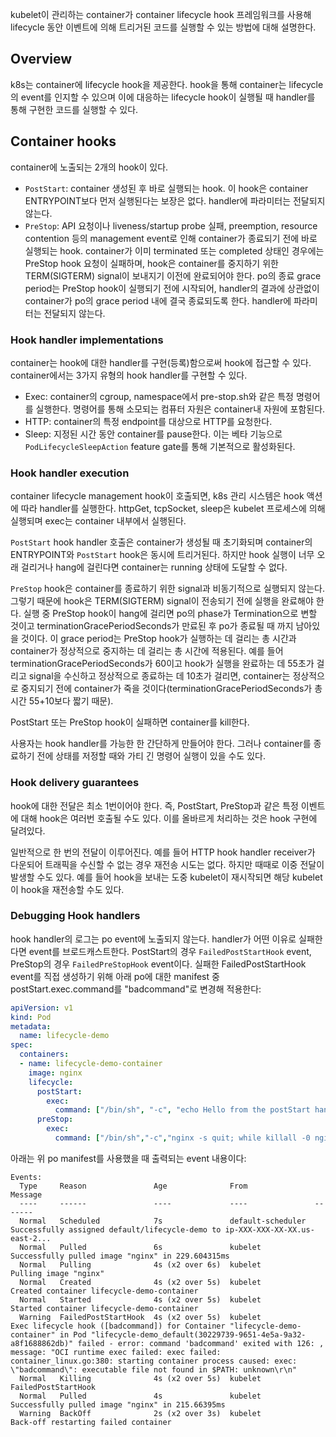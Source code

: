 kubelet이 관리하는 container가 container lifecycle hook 프레임워크를 사용해 lifecycle 동안 이벤트에 의해 트리거된 코드를 실행할 수 있는 방법에 대해 설명한다.

## Overview
k8s는 container에 lifecycle hook을 제공한다. hook을 통해 container는 lifecycle의 event를 인지할 수 있으며 이에 대응하는 lifecycle hook이 실행될 때 handler를 통해 구현한 코드를 실행할 수 있다.

## Container hooks
container에 노출되는 2개의 hook이 있다.
- `PostStart`: container 생성된 후 바로 실행되는 hook. 이 hook은 container ENTRYPOINT보다 먼저 실행된다는 보장은 없다. handler에 파라미터는 전달되지 않는다.
- `PreStop`: API 요청이나 liveness/startup probe 실패, preemption, resource contention 등의 management event로 인해 container가 종료되기 전에 바로 실행되는 hook. container가 이미 terminated 또는 completed 상태인 경우에는 PreStop hook 요청이 실패하며, hook은 container를 중지하기 위한 TERM(SIGTERM) signal이 보내지기 이전에 완료되어야 한다. po의 종료 grace period는 PreStop hook이 실행되기 전에 시작되어, handler의 결과에 상관없이 container가 po의 grace period 내에 결국 종료되도록 한다. handler에 파라미터는 전달되지 않는다.

### Hook handler implementations
container는 hook에 대한 handler를 구현(등록)함으로써 hook에 접근할 수 있다. container에서는 3가지 유형의 hook handler를 구현할 수 있다.
- Exec: container의 cgroup, namespace에서 pre-stop.sh와 같은 특정 명령어를 실행한다. 명령어를 통해 소모되는 컴퓨터 자원은 container내 자원에 포함된다.
- HTTP: container의 특정 endpoint를 대상으로 HTTP를 요청한다.
- Sleep: 지정된 시간 동안 container를 pause한다. 이는 베타 기능으로 `PodLifecycleSleepAction` feature gate를 통해 기본적으로 활성화된다.

### Hook handler execution
container lifecycle management hook이 호출되면, k8s 관리 시스템은 hook 액션에 따라 handler를 실행한다. httpGet, tcpSocket, sleep은 kubelet 프로세스에 의해 실행되며 exec는 container 내부에서 실행된다.

`PostStart` hook handler 호출은 container가 생성될 때 초기화되며 container의 ENTRYPOINT와 `PostStart` hook은 동시에 트리거된다. 하지만 hook 실행이 너무 오래 걸리거나 hang에 걸린다면 container는 running 상태에 도달할 수 없다.

`PreStop` hook은 container를 종료하기 위한 signal과 비동기적으로 실행되지 않는다. 그렇기 때문에 hook은 TERM(SIGTERM) signal이 전송되기 전에 실행을 완료해야 한다. 실행 중 PreStop hook이 hang에 걸리면 po의 phase가 Termination으로 변할 것이고 terminationGracePeriodSeconds가 만료된 후 po가 종료될 때 까지 남아있을 것이다. 이 grace period는 PreStop hook가 실행하는 데 걸리는 총 시간과 container가 정상적으로 중지하는 데 걸리는 총 시간에 적용된다. 예를 들어 terminationGracePeriodSeconds가 60이고 hook가 실행을 완료하는 데 55초가 걸리고 signal을 수신하고 정상적으로 종료하는 데 10초가 걸리면, container는 정상적으로 중지되기 전에 container가 죽을 것이다(terminationGracePeriodSeconds가 총 시간 55+10보다 짧기 때문).

PostStart 또는 PreStop hook이 실패하면 container를 kill한다.

사용자는 hook handler를 가능한 한 간단하게 만들어야 한다. 그러나 container를 종료하기 전에 상태를 저정할 때와 가티 긴 명령어 실행이 있을 수도 있다.

### Hook delivery guarantees
hook에 대한 전달은 최소 1번이어야 한다. 즉, PostStart, PreStop과 같은 특정 이벤트에 대해 hook은 여러번 호출될 수도 있다. 이를 올바르게 처리하는 것은 hook 구현에 달려있다.

일반적으로 한 번의 전달이 이루어진다. 예를 들어 HTTP hook handler receiver가 다운되어 트래픽을 수신할 수 없는 경우 재전송 시도는 없다. 하지만 때때로 이중 전달이 발생할 수도 있다. 예를 들어 hook을 보내는 도중 kubelet이 재시작되면 해당 kubelet이 hook을 재전송할 수도 있다.

### Debugging Hook handlers
hook handler의 로그는 po event에 노출되지 않는다. handler가 어떤 이유로 실패한다면 event를 브로드캐스트한다. PostStart의 경우 `FailedPostStartHook` event, PreStop의 경우 `FailedPreStopHook` event이다. 실패한 FailedPostStartHook event를 직접 생성하기 위해 아래 po에 대한 manifest 중 postStart.exec.command를 "badcommand"로 변경해 적용한다:
``` yaml
apiVersion: v1
kind: Pod
metadata:
  name: lifecycle-demo
spec:
  containers:
  - name: lifecycle-demo-container
    image: nginx
    lifecycle:
      postStart:
        exec:
          command: ["/bin/sh", "-c", "echo Hello from the postStart handler > /usr/share/message"]
      preStop:
        exec:
          command: ["/bin/sh","-c","nginx -s quit; while killall -0 nginx; do sleep 1; done"]
```

아래는 위 po manifest를 사용했을 때 출력되는 event 내용이다:
```
Events:
  Type     Reason               Age              From               Message
  ----     ------               ----             ----               -------
  Normal   Scheduled            7s               default-scheduler  Successfully assigned default/lifecycle-demo to ip-XXX-XXX-XX-XX.us-east-2...
  Normal   Pulled               6s               kubelet            Successfully pulled image "nginx" in 229.604315ms
  Normal   Pulling              4s (x2 over 6s)  kubelet            Pulling image "nginx"
  Normal   Created              4s (x2 over 5s)  kubelet            Created container lifecycle-demo-container
  Normal   Started              4s (x2 over 5s)  kubelet            Started container lifecycle-demo-container
  Warning  FailedPostStartHook  4s (x2 over 5s)  kubelet            Exec lifecycle hook ([badcommand]) for Container "lifecycle-demo-container" in Pod "lifecycle-demo_default(30229739-9651-4e5a-9a32-a8f1688862db)" failed - error: command 'badcommand' exited with 126: , message: "OCI runtime exec failed: exec failed: container_linux.go:380: starting container process caused: exec: \"badcommand\": executable file not found in $PATH: unknown\r\n"
  Normal   Killing              4s (x2 over 5s)  kubelet            FailedPostStartHook
  Normal   Pulled               4s               kubelet            Successfully pulled image "nginx" in 215.66395ms
  Warning  BackOff              2s (x2 over 3s)  kubelet            Back-off restarting failed container
```